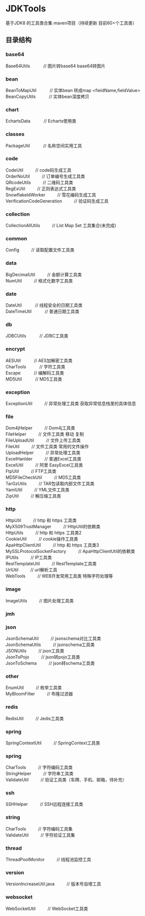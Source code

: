 # JDKTools
基于JDK8 的工具类合集 maven项目（持续更新 目前60+个工具类）

## 目录结构

### base64
Base64Utils &nbsp; &nbsp; &nbsp; &nbsp; &nbsp; // 图片转base64 base64转图片<br>

### bean
BeanToMapUtil &nbsp; &nbsp; &nbsp; &nbsp; &nbsp; // 实体bean 转成map <fieldName,fieldValue> <br>
BeanCopyUtils &nbsp; &nbsp; &nbsp; &nbsp; &nbsp; // 实体bean深度拷贝 <br>
### chart
EchartsData &nbsp; &nbsp; &nbsp; &nbsp; &nbsp; // Echarts使用类

### classes
PackageUtil &nbsp; &nbsp; &nbsp; &nbsp; &nbsp; // 名称空间实用工具

### code
CodeUtil &nbsp; &nbsp; &nbsp; &nbsp; &nbsp;// code码生成工具<br>
OrderNoUtil &nbsp; &nbsp; &nbsp; &nbsp; &nbsp;// 订单编号生成工具类<br>
QRcodeUtils &nbsp; &nbsp; &nbsp; &nbsp; &nbsp;// 二维码工具类<br>
RegExUtil &nbsp; &nbsp; &nbsp; &nbsp; &nbsp;// 正则表达式工具类<br>
SnowflakeIdWorker  &nbsp; &nbsp; &nbsp; &nbsp; &nbsp;// 雪花编码生成工具<br>
VerificationCodeGeneration  &nbsp; &nbsp; &nbsp; &nbsp; &nbsp;// 验证码生成工具<br>
   
### collection
CollectionAllUtils &nbsp; &nbsp; &nbsp; &nbsp; &nbsp;// List Map Set 工具集合(未完成)<br>
   
### common
Config &nbsp; &nbsp; &nbsp; &nbsp; &nbsp;// 读取配置文件工具类

### data
BigDecimalUtil &nbsp; &nbsp; &nbsp; &nbsp; &nbsp;// 金额计算工具类<br>
NumUtil  &nbsp; &nbsp; &nbsp; &nbsp; &nbsp;// 格式化数字工具类<br>
      
### date
DateUtil &nbsp; &nbsp; &nbsp; &nbsp; &nbsp; // 线程安全的日期工具类<br>
DateTimeUtil &nbsp; &nbsp; &nbsp; &nbsp; &nbsp; // 普通日期工具类<br>
 
### db
JDBCUtils &nbsp; &nbsp; &nbsp; &nbsp; &nbsp; // JDBC工具类<br>
 
### encrypt
AESUtil &nbsp; &nbsp; &nbsp; &nbsp; &nbsp; // AES加解密工具类<br>
CharTools &nbsp; &nbsp; &nbsp; &nbsp; &nbsp; // 字符工具类<br>
Escape &nbsp; &nbsp; &nbsp; &nbsp; &nbsp; // 编解码工具类<br>
MD5Util   &nbsp; &nbsp; &nbsp; &nbsp; &nbsp; // MD5工具类<br>
 
### exception
ExceptionUtil  &nbsp; &nbsp; &nbsp; &nbsp; &nbsp;// 异常处理工具类 获取异常信息栈里的具体信息<br>
 
### file
Dom4jHelper  &nbsp; &nbsp; &nbsp; &nbsp; &nbsp;// Dom4j工具类 <br>
FileHelper  &nbsp; &nbsp; &nbsp; &nbsp; &nbsp;// 文件工具类 移动 复制 <br>
FileUploadUtil  &nbsp; &nbsp; &nbsp; &nbsp; &nbsp;// 文件上传工具类 <br>
FileUtil  &nbsp; &nbsp; &nbsp; &nbsp; &nbsp;// 文件工具类 常用的文件操作<br>
UploadHelper  &nbsp; &nbsp; &nbsp; &nbsp; &nbsp;// 异常处理工具类 <br>
ExcelHanlder &nbsp; &nbsp; &nbsp; &nbsp; &nbsp;// 普通Excel工具类 <br>
ExcelUtil &nbsp; &nbsp; &nbsp; &nbsp; &nbsp;// 阿里 EasyExcel工具类 <br>
FtpUtil &nbsp; &nbsp; &nbsp; &nbsp; &nbsp;// FTP工具类 <br>
MD5FileCheckUtil &nbsp; &nbsp; &nbsp; &nbsp; &nbsp;// MD5工具类 <br>
TarGzUtils &nbsp; &nbsp; &nbsp; &nbsp; &nbsp;// TAR包读取内部文件工具类 <br>
YamlUtil &nbsp; &nbsp; &nbsp; &nbsp; &nbsp;// YML文件工具类 <br>
ZipUtil &nbsp; &nbsp; &nbsp; &nbsp; &nbsp;// 解压缩工具类 <br>

### http
HttpUtil    &nbsp; &nbsp; &nbsp; &nbsp; &nbsp;// http 和 https 工具类<br>
MyX509TrustManager     &nbsp; &nbsp; &nbsp; &nbsp; &nbsp;// HttpUtil的依赖类<br>
HttpUtils     &nbsp; &nbsp; &nbsp; &nbsp; &nbsp;// http 和 https 工具类2<br>
CookieUtil           &nbsp; &nbsp; &nbsp; &nbsp; &nbsp;// cookie操作工具类<br>
ApaHttpClientUtil       &nbsp; &nbsp; &nbsp; &nbsp; &nbsp;// http 和 https 工具类3<br>
MySSLProtocolSocketFactory &nbsp; &nbsp; &nbsp; &nbsp; &nbsp;// ApaHttpClientUtil的依赖类<br>
IPUtils  &nbsp; &nbsp; &nbsp; &nbsp; &nbsp;// IP工具类<br>
RestTemplateUtil  &nbsp; &nbsp; &nbsp; &nbsp; &nbsp;// RestTemplate工具类<br>
UrlUtil  &nbsp; &nbsp; &nbsp; &nbsp; &nbsp;// url解析工具<br>
WebTools &nbsp; &nbsp; &nbsp; &nbsp; &nbsp;// WEB开发常用工具类 特殊字符处理等<br>

### image
ImageUtils &nbsp; &nbsp; &nbsp; &nbsp; &nbsp;// 图片处理工具类 <br>

### jmh

### json
JsonSchemaUtil &nbsp; &nbsp; &nbsp; &nbsp; &nbsp;// jsonschema对比工具类 <br>
JsonSchemaUtils &nbsp; &nbsp; &nbsp; &nbsp; &nbsp;// jsonschema工具类 <br>
JSONUtils &nbsp; &nbsp; &nbsp; &nbsp; &nbsp;// json工具类 <br>
JsonToPojo &nbsp; &nbsp; &nbsp; &nbsp; &nbsp;// json转pojo工具类 <br>
JsonToSchema &nbsp; &nbsp; &nbsp; &nbsp; &nbsp;// json转schema工具类 <br>


### other
EnumUtil                 &nbsp; &nbsp; &nbsp; &nbsp; &nbsp;// 枚举工具类<br>
MyBloomFilter            &nbsp; &nbsp; &nbsp; &nbsp; &nbsp;// 布隆过滤器<br>
   
### redis
RedisUtil            &nbsp; &nbsp; &nbsp; &nbsp; &nbsp;// Jedis工具类<br>
       
### spring
SpringContextUtil       &nbsp; &nbsp; &nbsp; &nbsp; &nbsp;// SpringContext工具类<br>

### spring
CharTools       &nbsp; &nbsp; &nbsp; &nbsp; &nbsp;// 字符编码工具类<br>
StringHelper       &nbsp; &nbsp; &nbsp; &nbsp; &nbsp;// 字符串工具类<br>
ValidateUtil    &nbsp; &nbsp; &nbsp; &nbsp; &nbsp;// 验证工具类（车牌、手机、邮箱，待补充）<br>

### ssh
SSHHelper        &nbsp; &nbsp; &nbsp; &nbsp; &nbsp;// SSH远程连接工具类<br>

### string
CharTools      &nbsp; &nbsp; &nbsp; &nbsp; &nbsp;// 字符编码工具集<br>
ValidateUtil      &nbsp; &nbsp; &nbsp; &nbsp; &nbsp;// 字符验证工具集<br>

### thread
ThreadPoolMonitor    &nbsp; &nbsp; &nbsp; &nbsp; &nbsp;// 线程池监控工具<br>

### version
VersionIncreaseUtil.java  &nbsp; &nbsp; &nbsp; &nbsp; &nbsp;// 版本号自增工具<br>

### websocket
WebSocketUtil   &nbsp; &nbsp; &nbsp; &nbsp; &nbsp;// WebSocket工具类<br>

